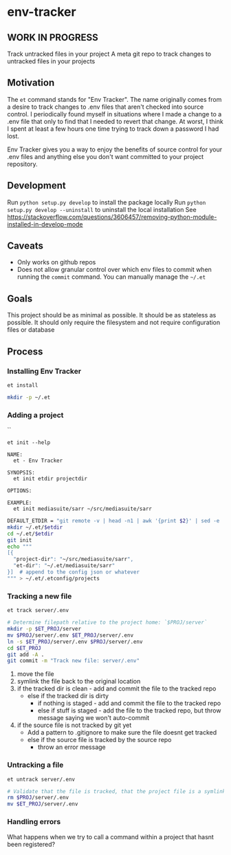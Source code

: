 # env-tracker

## WORK IN PROGRESS

Track untracked files in your project
A meta git repo to track changes to untracked files in your projects

## Motivation

The `et` command stands for "Env Tracker". The name originally comes from a desire to 
track changes to .env files that aren't checked into source control.
I periodically found myself in situations where I made a change to
a .env file that only to find that I needed to revert that change.
At worst, I think I spent at least a few hours one time trying to
track down a password I had lost.

Env Tracker gives you a way to enjoy the benefits of source control
for your .env files and anything else you don't 
want committed to your project repository.

## Development

Run `python setup.py develop` to install the package locally
Run `python setup.py develop --uninstall` to uninstall the local installation
See https://stackoverflow.com/questions/3606457/removing-python-module-installed-in-develop-mode

## Caveats

- Only works on github repos
- Does not allow granular control over which env files to commit when running the `commit` command. You can manually manage the `~/.et`

## Goals
This project should be as minimal as possible. 
It should be as stateless as possible.
It should only require the filesystem and not require configuration files or database


## Process

### Installing Env Tracker

`et install`

```bash
mkdir -p ~/.et
```

### Adding a project

``

`et init --help`
```
NAME:
  et - Env Tracker

SYNOPSIS:
  et init etdir projectdir

OPTIONS:

EXAMPLE:
  et init mediasuite/sarr ~/src/mediasuite/sarr
```

```bash
DEFAULT_ETDIR = "git remote -v | head -n1 | awk '{print $2}' | sed -e 's,.*:\(.*/\)\?,,' -e 's/\.git$//' -e 's/https:\/\/github\.com\///'"  # use this if the user doesn't provide a name
mkdir ~/.et/$etdir
cd ~/.et/$etdir
git init
echo """
[{
  "project-dir": "~/src/mediasuite/sarr",
  "et-dir": "~/.et/mediasuite/sarr"
}]  # append to the config json or whatever
""" > ~/.et/.etconfig/projects
```

### Tracking a new file

`et track server/.env`


```bash
# Determine filepath relative to the project home: `$PROJ/server`
mkdir -p $ET_PROJ/server
mv $PROJ/server/.env $ET_PROJ/server/.env
ln -s $ET_PROJ/server/.env $PROJ/server/.env
cd $ET_PROJ
git add -A .
git commit -m "Track new file: server/.env"
```

1. move the file
2. symlink the file back to the original location
3. if the tracked dir is clean - add and commit the file to the tracked repo
    - else if the tracked dir is dirty
        - if nothing is staged - add and commit the file to the tracked repo
        - else if stuff is staged - add the file to the tracked repo, but throw message saying we won't auto-commit
4. if the source file is not tracked by git yet
    - Add a pattern to .gitignore to make sure the file doesnt get tracked
    - else if the source file is tracked by the source repo
        - throw an error message



### Untracking a file

`et untrack server/.env`

```bash
# Validate that the file is tracked, that the project file is a symlink to the et-project mirror
rm $PROJ/server/.env
mv $ET_PROJ/server/.env


```

### Handling errors
What happens when we try to call a command within a project that hasnt been registered?
